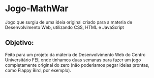 # Jogo-MathWar
Jogo que surgiu de uma ideia original criado para a materia de Desenvolvimento Web, utilizando CSS, HTML e JavaScript

## Objetivo:
Feito para um projeto da máteria de Desenvolvimento Web do Centro Universitário FEI, onde tinhamos duas semanas para fazer um jogo completamente original do zero (não poderiamos pegar ideias prontas, como Flappy Bird, por exemplo).
